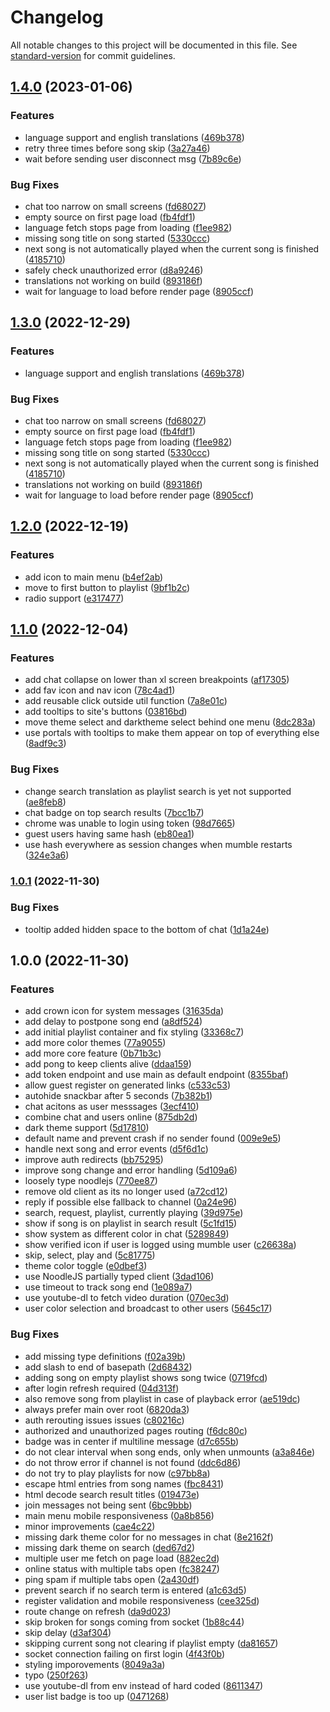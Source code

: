 # Changelog

All notable changes to this project will be documented in this file. See [standard-version](https://github.com/conventional-changelog/standard-version) for commit guidelines.

## [1.4.0](https://github.com/miksuh-dev/hande/compare/v1.2.0...v1.4.0) (2023-01-06)


### Features

* language support and english translations ([469b378](https://github.com/miksuh-dev/hande/commit/469b37853ac1bc294c582272eaef576244d5a608))
* retry three times before song skip ([3a27a46](https://github.com/miksuh-dev/hande/commit/3a27a4646637fc052559f0777fdb13c67f5f2cdc))
* wait before sending user disconnect msg ([7b89c6e](https://github.com/miksuh-dev/hande/commit/7b89c6e139f76422ff6728608d4fca2d5103e8fa))


### Bug Fixes

* chat too narrow on small screens ([fd68027](https://github.com/miksuh-dev/hande/commit/fd680271cb78e8ebb41e6d4db74939b8d6ae0b03))
* empty source on first page load ([fb4fdf1](https://github.com/miksuh-dev/hande/commit/fb4fdf10a01565aec825b61f3006125518636a87))
* language fetch stops page from loading ([f1ee982](https://github.com/miksuh-dev/hande/commit/f1ee982425461c40dda12cb84bcc6802b7d84053))
* missing song title on song started ([5330ccc](https://github.com/miksuh-dev/hande/commit/5330ccc630f64be136b1335335fbf008d7b5d655))
* next song is not automatically played when the current song is finished ([4185710](https://github.com/miksuh-dev/hande/commit/4185710dea73c872e2120252f76bfdac63a31c3e))
* safely check unauthorized error ([d8a9246](https://github.com/miksuh-dev/hande/commit/d8a9246d9d62dff5cddfa9eb81d1ef64f613105d))
* translations not working on build ([893186f](https://github.com/miksuh-dev/hande/commit/893186f49ec3d6ce0f6b5e31c8e8885819e64b60))
* wait for language to load before render page ([8905ccf](https://github.com/miksuh-dev/hande/commit/8905ccfa0c5cd9536fd158e44835b81f1b0e53ef))

## [1.3.0](https://github.com/miksuh-dev/hande/compare/v1.2.0...v1.3.0) (2022-12-29)


### Features

* language support and english translations ([469b378](https://github.com/miksuh-dev/hande/commit/469b37853ac1bc294c582272eaef576244d5a608))


### Bug Fixes

* chat too narrow on small screens ([fd68027](https://github.com/miksuh-dev/hande/commit/fd680271cb78e8ebb41e6d4db74939b8d6ae0b03))
* empty source on first page load ([fb4fdf1](https://github.com/miksuh-dev/hande/commit/fb4fdf10a01565aec825b61f3006125518636a87))
* language fetch stops page from loading ([f1ee982](https://github.com/miksuh-dev/hande/commit/f1ee982425461c40dda12cb84bcc6802b7d84053))
* missing song title on song started ([5330ccc](https://github.com/miksuh-dev/hande/commit/5330ccc630f64be136b1335335fbf008d7b5d655))
* next song is not automatically played when the current song is finished ([4185710](https://github.com/miksuh-dev/hande/commit/4185710dea73c872e2120252f76bfdac63a31c3e))
* translations not working on build ([893186f](https://github.com/miksuh-dev/hande/commit/893186f49ec3d6ce0f6b5e31c8e8885819e64b60))
* wait for language to load before render page ([8905ccf](https://github.com/miksuh-dev/hande/commit/8905ccfa0c5cd9536fd158e44835b81f1b0e53ef))

## [1.2.0](https://github.com/miksuh-dev/hande/compare/v1.1.0...v1.2.0) (2022-12-19)


### Features

* add icon to main menu ([b4ef2ab](https://github.com/miksuh-dev/hande/commit/b4ef2ab5e9ab812b9ccc08d5d42496f5274ee8f5))
* move to first button to playlist ([9bf1b2c](https://github.com/miksuh-dev/hande/commit/9bf1b2ce772bd72b71faed880803e0c5a58ac0dc))
* radio support ([e317477](https://github.com/miksuh-dev/hande/commit/e3174770bd8548d17e90015a754ad8756302b1d1))

## [1.1.0](https://github.com/miksuh-dev/hande/compare/v1.0.1...v1.1.0) (2022-12-04)


### Features

* add chat collapse on lower than xl screen breakpoints ([af17305](https://github.com/miksuh-dev/hande/commit/af173054c900993e0f40180f8f4565ed561ec3e2))
* add fav icon and nav icon ([78c4ad1](https://github.com/miksuh-dev/hande/commit/78c4ad1884917768dbb9d74ab539d8af3ec104a9))
* add reusable click outside util function ([7a8e01c](https://github.com/miksuh-dev/hande/commit/7a8e01c56ac1c1624576cc04c613e3fba446c82a))
* add tooltips to site's buttons ([03816bd](https://github.com/miksuh-dev/hande/commit/03816bd8631518027c22145daff3bf0e6de0e9c8))
* move theme select and darktheme select behind one menu ([8dc283a](https://github.com/miksuh-dev/hande/commit/8dc283ab6f5cd8c9a2173e30bfee64ce2065d6c9))
* use portals with tooltips to make them appear on top of everything else ([8adf9c3](https://github.com/miksuh-dev/hande/commit/8adf9c36568763a359c5a28dd7b76f60e97bf302))


### Bug Fixes

* change search translation as playlist search is yet not supported ([ae8feb8](https://github.com/miksuh-dev/hande/commit/ae8feb853ffadb0c6dcc8a0b2e9b292acf614bb2))
* chat badge on top search results ([7bcc1b7](https://github.com/miksuh-dev/hande/commit/7bcc1b7527d39a91e54b4a35eced5883135d7808))
* chrome was unable to login using token ([98d7665](https://github.com/miksuh-dev/hande/commit/98d76657759e8d269c359e800cafe91e24ac18e7))
* guest users having same hash ([eb80ea1](https://github.com/miksuh-dev/hande/commit/eb80ea12ea8560a2e4ce4da10ac4875116ffd229))
* use hash everywhere as session changes when mumble restarts ([324e3a6](https://github.com/miksuh-dev/hande/commit/324e3a6c99d5ef8f1773590e58d03623cc10e37f))

### [1.0.1](https://github.com/miksuh-dev/hande/compare/v1.0.0...v1.0.1) (2022-11-30)


### Bug Fixes

* tooltip added hidden space to the bottom of chat ([1d1a24e](https://github.com/miksuh-dev/hande/commit/1d1a24e4dd963a17d839645d10fd20cf9871b2ec))

## 1.0.0 (2022-11-30)


### Features

* add crown icon for system messages ([31635da](https://github.com/miksuh-dev/hande/commit/31635da57ddf5cf884c10c75d5b099b71f45cdee))
* add delay to postpone song end ([a8df524](https://github.com/miksuh-dev/hande/commit/a8df524eab36b2e6e5a3bcc49835d3ae1ce33435))
* add initial playlist container and fix styling ([33368c7](https://github.com/miksuh-dev/hande/commit/33368c74385f01bc928251bf477f04bc1f5d0977))
* add more color themes ([77a9055](https://github.com/miksuh-dev/hande/commit/77a905535f3a8eea5f5de1452a4ae21d0083860d))
* add more core feature ([0b71b3c](https://github.com/miksuh-dev/hande/commit/0b71b3ca307eb339251eae70243c60c63a5d6b83))
* add pong to keep clients alive ([ddaa159](https://github.com/miksuh-dev/hande/commit/ddaa1597be9a6c3accac1458d55743fcf49e08c0))
* add token endpoint and use main as default endpoint ([8355baf](https://github.com/miksuh-dev/hande/commit/8355baf4cfac4c538bd5cd9c2f35210cc395a781))
* allow guest register on generated links ([c533c53](https://github.com/miksuh-dev/hande/commit/c533c53956b7e859ed012c45cb3a3bc86ad81bf0))
* autohide snackbar after 5 seconds ([7b382b1](https://github.com/miksuh-dev/hande/commit/7b382b16d4542b703577093288b23c888c948938))
* chat acitons as user messsages ([3ecf410](https://github.com/miksuh-dev/hande/commit/3ecf4106c38c24c19184de22c7b8c35eae212148))
* combine chat and users online ([875db2d](https://github.com/miksuh-dev/hande/commit/875db2d0ece27057bbb78e89479f2c024a665c2a))
* dark theme support ([5d17810](https://github.com/miksuh-dev/hande/commit/5d178108169a4f6040a68195274ef4d774d5797c))
* default name and prevent crash if no sender found ([009e9e5](https://github.com/miksuh-dev/hande/commit/009e9e59940a75ee57dfeed4380c641bcc63c0ac))
* handle next song and error events ([d5f6d1c](https://github.com/miksuh-dev/hande/commit/d5f6d1ceeafeb92554abd0356bf7189b6c8995bc))
* improve auth redirects ([bb75295](https://github.com/miksuh-dev/hande/commit/bb75295f96620c95c5dc409689a78e4f55e7abbe))
* improve song change and error handling ([5d109a6](https://github.com/miksuh-dev/hande/commit/5d109a676f822fdb6b02bbdb2effb40b717fb642))
* loosely type noodlejs ([770ee87](https://github.com/miksuh-dev/hande/commit/770ee8718347d152a0f4ed008501252e56451c4d))
* remove old client as its no longer used ([a72cd12](https://github.com/miksuh-dev/hande/commit/a72cd1276f2bd1a7644f8961f0c8652c44757fb9))
* reply if possible else fallback to channel ([0a24e96](https://github.com/miksuh-dev/hande/commit/0a24e96b4f383c41ac34324f2ccfdfd1c6dab21a))
* search, request, playlist, currently playing ([39d975e](https://github.com/miksuh-dev/hande/commit/39d975e1b789e45ef729f12efe520f448cb537e1))
* show if song is on playlist in search result ([5c1fd15](https://github.com/miksuh-dev/hande/commit/5c1fd15bdc84908164b9d7186f2f7c95e6473b68))
* show system as different color in chat ([5289849](https://github.com/miksuh-dev/hande/commit/5289849a5647cdbc0e107be1afbb43f2d64b64c8))
* show verified icon if user is logged using mumble user ([c26638a](https://github.com/miksuh-dev/hande/commit/c26638ad373eb2f0f3dae17dfde3043da71407e9))
* skip, select, play and ([5c81775](https://github.com/miksuh-dev/hande/commit/5c81775524b3f2b118fe139e8ffd64874bc041f8))
* theme color toggle ([e0dbef3](https://github.com/miksuh-dev/hande/commit/e0dbef39046e3cf6e3f79110fd7a7f2df295b1a1))
* use NoodleJS partially typed client ([3dad106](https://github.com/miksuh-dev/hande/commit/3dad10667b6704c908829996b07072bb71a86904))
* use timeout to track song end ([1e089a7](https://github.com/miksuh-dev/hande/commit/1e089a7d23e8612e8fb1979fca931420fc0d3d18))
* use youtube-dl to fetch video duration ([070ec3d](https://github.com/miksuh-dev/hande/commit/070ec3daf1190262b5f61025f778cb7a04ef74a4))
* user color selection and broadcast to other users ([5645c17](https://github.com/miksuh-dev/hande/commit/5645c170ee4fe32dcf3921d6623ac68e1d04e19f))


### Bug Fixes

* add missing type definitions ([f02a39b](https://github.com/miksuh-dev/hande/commit/f02a39bd3378bfb945e9be42632cb031ba3e4602))
* add slash to end of basepath ([2d68432](https://github.com/miksuh-dev/hande/commit/2d68432f5a56d8bb02144a6da9c97433827692df))
* adding song on empty playlist shows song twice ([0719fcd](https://github.com/miksuh-dev/hande/commit/0719fcd34a0e57d493d80c8fe96a859376569220))
* after login refresh required ([04d313f](https://github.com/miksuh-dev/hande/commit/04d313f2b17d38a0c56a3371b00299f35cb26f20))
* also remove song from playlist in case of playback error ([ae519dc](https://github.com/miksuh-dev/hande/commit/ae519dc98a110f2246ac4b5800fbf6861ff90977))
* always prefer main over root ([6820da3](https://github.com/miksuh-dev/hande/commit/6820da37ef9fc75f3fcd2b6c4ccc2828d30dd40d))
* auth rerouting issues issues ([c80216c](https://github.com/miksuh-dev/hande/commit/c80216ce5038b435fdd9e3137a78cff6e725e1b0))
* authorized and unauthorized pages routing ([f6dc80c](https://github.com/miksuh-dev/hande/commit/f6dc80ca0c9b3f37fddc46bca4f955e350c387bd))
* badge was in center if multiline message ([d7c655b](https://github.com/miksuh-dev/hande/commit/d7c655be74d62a071d996ab87526952e63e9c6e1))
* do not clear interval when song ends, only when unmounts ([a3a846e](https://github.com/miksuh-dev/hande/commit/a3a846eb953544028cb4bcb7cab52bbdb7c1a66d))
* do not throw error if channel is not found ([ddc6d86](https://github.com/miksuh-dev/hande/commit/ddc6d8620263c97d82c996847e4754af117c00d0))
* do not try to play playlists for now ([c97bb8a](https://github.com/miksuh-dev/hande/commit/c97bb8acefc17b952f65ebca9810ba78f4f5871d))
* escape html entries from song names ([fbc8431](https://github.com/miksuh-dev/hande/commit/fbc8431b54697e33263ce280eecbe677563841fc))
* html decode search result titles ([019473e](https://github.com/miksuh-dev/hande/commit/019473e3bcb068c151f8da73da1999c18aecf70d))
* join messages not being sent ([6bc9bbb](https://github.com/miksuh-dev/hande/commit/6bc9bbbc76d7d03febf840b6557cdb46e6e48e61))
* main menu mobile responsiveness ([0a8b856](https://github.com/miksuh-dev/hande/commit/0a8b856fff2d2be89a54373500b76ba6ba8ef2f0))
* minor improvements ([cae4c22](https://github.com/miksuh-dev/hande/commit/cae4c22481a31cdba16fe6999a17cf296e3d3df4))
* missing dark theme color for no messages in chat ([8e2162f](https://github.com/miksuh-dev/hande/commit/8e2162f3da0e0667be4fc4f6bfa002808b225c4e))
* missing dark theme on search ([ded67d2](https://github.com/miksuh-dev/hande/commit/ded67d21d94ceb49fab9e1b4b75de73d58f1bdba))
* multiple user me fetch on page load ([882ec2d](https://github.com/miksuh-dev/hande/commit/882ec2d3d3729aaa52e0f8953c0a404b755787d6))
* online status with multiple tabs open ([fc38247](https://github.com/miksuh-dev/hande/commit/fc382470dedcf2e00bc04e2d904ee59610aa33d7))
* ping spam if multiple tabs open ([2a430df](https://github.com/miksuh-dev/hande/commit/2a430df6ce1e036a8052e471ef20630d1e2e2b1a))
* prevent search if no search term is entered ([a1c63d5](https://github.com/miksuh-dev/hande/commit/a1c63d5c051796c97e7bbc6ea5c657324e05654d))
* register validation and mobile responsiveness ([cee325d](https://github.com/miksuh-dev/hande/commit/cee325d4cf5c04b043ae02f5a3d4ee17a42a84da))
* route change on refresh ([da9d023](https://github.com/miksuh-dev/hande/commit/da9d023ea0fd5d81c8389faf63d6d13e1a7b1904))
* skip broken for songs coming from socket ([1b88c44](https://github.com/miksuh-dev/hande/commit/1b88c44e384b8fd9a6dbdc73d60a62f7cceeee8c))
* skip delay ([d3af304](https://github.com/miksuh-dev/hande/commit/d3af304a00c3c2262729bebf56f7548280087d67))
* skipping current song not clearing if playlist empty ([da81657](https://github.com/miksuh-dev/hande/commit/da8165740699fec656523a3895e6c9cef5f61315))
* socket connection failing on first login ([4f43f0b](https://github.com/miksuh-dev/hande/commit/4f43f0b229991f9f4b76a7a03927711653303788))
* styling imporovements ([8049a3a](https://github.com/miksuh-dev/hande/commit/8049a3abf3f530be10e47a03af3749dfa7a0d93a))
* typo ([250f263](https://github.com/miksuh-dev/hande/commit/250f263c327e34b64035b36d2c71a2733ca17fd1))
* use youtube-dl from env instead of hard coded ([8611347](https://github.com/miksuh-dev/hande/commit/8611347694598bf85e9729da9a82bd919e2e55fe))
* user list badge is too up ([0471268](https://github.com/miksuh-dev/hande/commit/047126884ba8c2f542e5fcccc4324281a27cf146))
